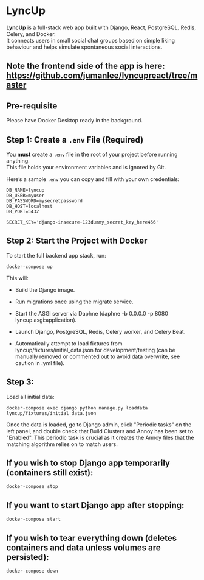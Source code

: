 # LyncUp

**LyncUp** is a full-stack web app built with Django, React, PostgreSQL, Redis, Celery, and Docker.  
It connects users in small social chat groups based on simple liking behaviour and helps simulate spontaneous social interactions.

Note the frontend side of the app is here: https://github.com/jumanlee/lyncupreact/tree/master
---

## Pre-requisite
Please have Docker Desktop ready in the background.

## Step 1: Create a `.env` File (Required)

You **must** create a `.env` file in the root of your project before running anything.  
This file holds your environment variables and is ignored by Git.

Here’s a sample `.env` you can copy and fill with your own credentials:

```env
DB_NAME=lyncup
DB_USER=myuser
DB_PASSWORD=mysecretpassword
DB_HOST=localhost
DB_PORT=5432

SECRET_KEY='django-insecure-123dummy_secret_key_here456'
```

## Step 2: Start the Project with Docker

To start the full backend app stack, run:
```
docker-compose up
```
This will:

- Build the Django image.

- Run migrations once using the migrate service.

- Start the ASGI server via Daphne (daphne -b 0.0.0.0 -p 8080 lyncup.asgi:application).

- Launch Django, PostgreSQL, Redis, Celery worker, and Celery Beat.

- Automatically attempt to load fixtures from lyncup/fixtures/initial_data.json for development/testing (can be manually removed or commented out to avoid data overwrite, see caution in .yml file).

## Step 3:
Load all initial data:
```
docker-compose exec django python manage.py loaddata lyncup/fixtures/initial_data.json
```
Once the data is loaded, go to Django admin, click "Periodic tasks" on the left panel, and double check that Build Clusters and Annoy has been set to "Enabled". This periodic task is crucial as it creates the Annoy files that the matching algorithm relies on to match users.

## If you wish to stop Django app temporarily (containers still exist):
```
docker-compose stop
```

## If you want to start Django app after stopping:
```
docker-compose start
```
## If you wish to tear everything down (deletes containers and data unless volumes are persisted):
```
docker-compose down
```
